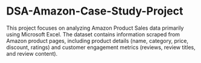 # DSA-Amazon-Case-Study-Project
This project focuses on analyzing Amazon Product Sales data primarily using Microsoft Excel. The dataset contains information scraped from Amazon product pages, including product details (name, category, price, discount, ratings) and customer engagement metrics (reviews, review titles, and review content).
